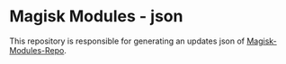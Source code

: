 # Magisk Modules - json

This repository is responsible for generating an updates json of [Magisk-Modules-Repo](https://github.com/Magisk-Modules-Repo).
